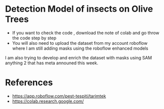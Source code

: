 # Detection Model of insects on Olive Trees 

- If you want to check the code , download the note of colab and go throw the code step by step 
- You will also need to upload the dataset from my account roboflow  where I am still adding masks using the roboflow enhanced models 


I am also trying to develop and enrich the dataset with masks using SAM anything 2 that has meta announed this week. 

# References 

 - https://app.roboflow.com/pest-tespiti/tarimtek
 - https://colab.research.google.com/
